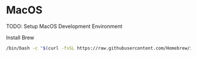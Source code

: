 # MacOS

TODO: Setup MacOS Development Environment

Install Brew

```bash
/bin/bash -c "$(curl -fsSL https://raw.githubusercontent.com/Homebrew/install/HEAD/install.sh)"
```
